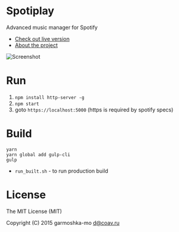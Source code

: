 # Spotiplay

Advanced music manager for Spotify

* [Check out live version](https://spotiplay.github.io/)
* [About the project](http://garmoshka-mo.blogspot.com/2015/08/spotiplay.html)

![Screenshot](http://2.bp.blogspot.com/-303XBkSl13U/VcRfWA8TGQI/AAAAAAAAAo8/PlqiFkQtvSU/s1600/quick-search.png)

# Run

1. `npm install http-server -g`
1. `npm start` 
1. goto `https://localhost:5000` (https is required by spotify specs)

# Build

```
yarn
yarn global add gulp-cli
gulp
```

* `run_built.sh` - to run production build

# License

The MIT License (MIT)

Copyright (C) 2015 garmoshka-mo d@coav.ru
